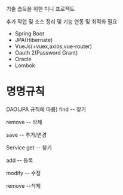 기술 습득을 위한 미니 프로젝트

추가 작업 및 소스 정리 및 기능 연동 및 최적화 필요

- Spring Boot
- JPA(Hibernate)
- VueJs(+vuex,axios,vue-router)
- Oauth 2(Password Grant)
- Oracle
- Lombok

# 명명규칙
DAO(JPA 규칙에 따름)
  find --  찾기
  
  remove -- 삭제
  
  save --  추가/변경

Service 
 get  -- 찾기
 
 add -- 등록
 
 modify -- 수정
 
 remove --삭제
